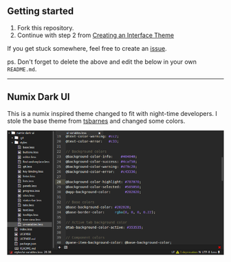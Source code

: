 ## Getting started

1. Fork this repository.
2. Continue with step 2 from [Creating an Interface Theme](https://atom.io/docs/v1.0.17/hacking-atom-creating-a-theme#creating-an-interface-theme)

If you get stuck somewhere, feel free to create an [issue](https://github.com/atom-community/ui-theme-template/issues/new).

ps. Don't forget to delete the above and edit the below in your own `README.md`.


---


## Numix Dark UI

This is a numix inspired theme changed to fit with night-time developers.
I stole the base theme from [tsbarnes](https://github.com/tsbarnes/numix-ui) and changed some colors.

![A screenshot of your theme](https://github.com/nephitejnf/numix-dark-ui/blob/master/numix-dark-ui-screen.png)
